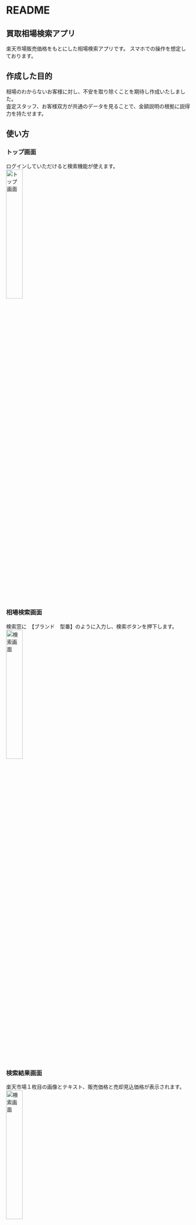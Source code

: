 # README
## 買取相場検索アプリ

楽天市場販売価格をもとにした相場検索アプリです。
スマホでの操作を想定しております。


## 作成した目的

相場のわからないお客様に対し、不安を取り除くことを期待し作成いたしました。
<br>
査定スタッフ、お客様双方が共通のデータを見ることで、金額説明の根拠に説得力を持たせます。

## 使い方
### トップ画面
ログインしていただけると検索機能が使えます。
<br>
<img width="30%" alt="トップ画面" src="https://user-images.githubusercontent.com/69589392/120314739-83a11180-c316-11eb-949f-4d2fe265513a.jpg">
<br>

### 相場検索画面
検索窓に　【ブランド　型番】のように入力し、検索ボタンを押下します。
<br>
<img width="30%" alt="検索画面" src="https://user-images.githubusercontent.com/69589392/120316670-a2a0a300-c318-11eb-8009-5bb9d5e78b33.png">
<br>

### 検索結果画面
楽天市場１枚目の画像とテキスト、販売価格と売却見込価格が表示されます。
<br>
<img width="30%" alt="検索画面" src="https://user-images.githubusercontent.com/69589392/120316982-04f9a380-c319-11eb-9a26-3ce1d56d5a79.jpg">
<br>

## URL
https://marketprice-app-mol.herokuapp.com/

## 使用技術

## インフラ

## 機能一覧


